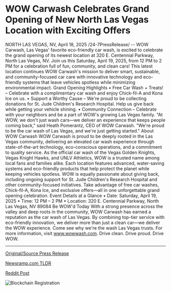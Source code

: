 # WOW Carwash Celebrates Grand Opening of New North Las Vegas Location with Exciting Offers

NORTH LAS VEGAS, NV, April 18, 2025 /24-7PressRelease/ -- WOW Carwash, Las Vegas' favorite eco-friendly car wash, is excited to celebrate the grand opening of its newest location at 320 E. Centennial Parkway, North Las Vegas, NV. Join us this Saturday, April 19, 2025, from 12 PM to 2 PM for a celebration full of fun, community, and clean cars!  This latest location continues WOW Carwash's mission to deliver smart, sustainable, and community-focused car care with innovative technology and eco-friendly systems that leave vehicles spotless while minimizing environmental impact.  Grand Opening Highlights •	Free Car Wash + Treats! – Celebrate with a complimentary car wash and enjoy Chick-fil-A and Kona Ice on us. •	Support a Worthy Cause – We're proud to be collecting donations for St. Jude Children's Research Hospital. Help us give back while getting your vehicle shining. •	Community Connection – Celebrate with your neighbors and be a part of WOW's growing Las Vegas family.  "At WOW, we don't just wash cars—we deliver an experience that keeps people coming back," said Heath Pomerantz, CEO of WOW Carwash. "We're proud to be the car wash of Las Vegas, and we're just getting started."  About WOW Carwash WOW Carwash is proud to be deeply rooted in the Las Vegas community, delivering an elevated car wash experience through state-of-the-art technology, eco-conscious operations, and a commitment to quality service. As the official car wash of the Vegas Golden Knights, Vegas Knight Hawks, and UNLV Athletics, WOW is a trusted name among local fans and families alike.  Each location features advanced, water-saving systems and eco-friendly products that help protect the planet while keeping vehicles spotless. WOW is equally passionate about giving back, including ongoing support for St. Jude Children's Research Hospital and other community-focused initiatives.  Take advantage of free car washes, Chick-fil-A, Kona Ice, and exclusive offers—all in one unforgettable grand opening celebration.  Event Details at a Glance •	Date: Saturday, April 19, 2025 •	Time: 12 PM – 2 PM •	Location: 320 E. Centennial Parkway, North Las Vegas, NV 89084  Be WOW'd Today With a strong presence across the valley and deep roots in the community, WOW Carwash has earned a reputation as the car wash of Las Vegas. By combining top-tier service with eco-friendly innovation, we deliver more than just a clean car—we deliver the WOW experience.  Come see why we're the wash Las Vegas trusts.   For more information, visit www.wowwash.com. Drive clean. Drive proud. Drive WOW. 

---

[Original/Source Press Release](https://www.24-7pressrelease.com/press-release/521936/wow-carwash-celebrates-grand-opening-of-new-north-las-vegas-location-with-exciting-offers)
                    

[Newsramp.com TLDR](https://newsramp.com/curated-news/wow-carwash-celebrates-grand-opening-of-newest-location-in-north-las-vegas/f5bf9ba7028be39937a53b4b669552e2) 

 



[Reddit Post](https://www.reddit.com/r/Energy_Climate_News/comments/1k1z399/wow_carwash_celebrates_grand_opening_of_newest/) 



![Blockchain Registration](https://cdn.newsramp.app/24-7PressRelease/qrcode/254/18/fondbHEM.webp)